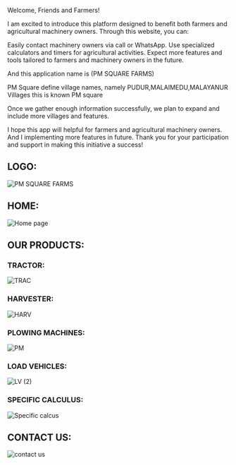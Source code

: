 Welcome, Friends and Farmers!

I am excited to introduce this platform designed to benefit both farmers and agricultural machinery owners. Through this website, you can:

Easily contact machinery owners via call or WhatsApp.
Use specialized calculators and timers for agricultural activities.
Expect more features and tools tailored to farmers and machinery owners in the future.

And this application name is (PM SQUARE FARMS)

PM Square define village names, namely PUDUR,MALAIMEDU,MALAYANUR Villages this is known PM square

Once we gather enough information successfully, we plan to expand and include more villages and features.

I hope this app will helpful for farmers and agricultural machinery owners. And I implementing more features in future.
Thank you for your participation and support in making this initiative a success!

## LOGO:
![PM SQUARE FARMS](https://github.com/user-attachments/assets/b588d1cd-8b1d-40c2-a7c0-7c9ecc39bc81)

## HOME:
![Home page](https://github.com/user-attachments/assets/75bd442c-a532-4fa3-b20d-84043751c82f)

## OUR PRODUCTS:

### TRACTOR:
![TRAC](https://github.com/user-attachments/assets/eae674e4-652d-4425-8a71-3bb00c742c9d)

### HARVESTER:
![HARV](https://github.com/user-attachments/assets/7ba2c8ba-53ec-49eb-a2c6-4c9a57c3645f)

### PLOWING MACHINES:
![PM](https://github.com/user-attachments/assets/1c4869a7-9458-482e-9cb8-23032f452473)

### LOAD VEHICLES:
![LV (2)](https://github.com/user-attachments/assets/d37583bd-8b96-4d43-8c18-aed4b343eadd)

### SPECIFIC CALCULUS:
![Specific calcus](https://github.com/user-attachments/assets/a8256c77-fcd2-44a5-a7e2-2166e7f6b59c)

## CONTACT US:
![contact us](https://github.com/user-attachments/assets/d237ef2e-277d-4b1d-84a7-ce8c7f4efc4f)







